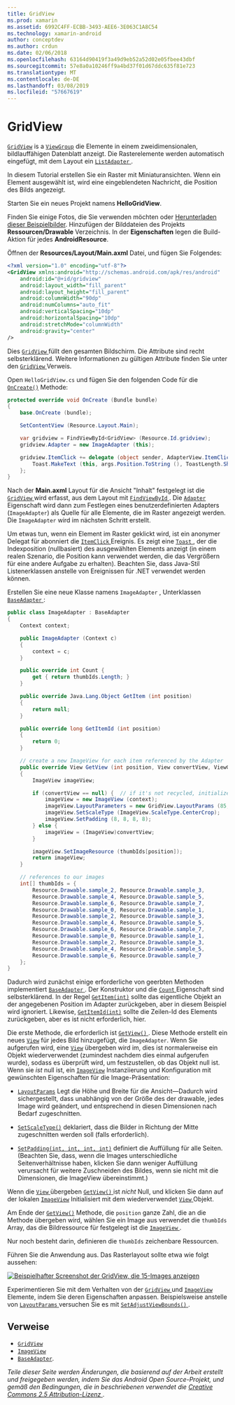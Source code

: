 ```yaml
---
title: GridView
ms.prod: xamarin
ms.assetid: 6992C4FF-ECBB-3493-AEE6-3E063C1A8C54
ms.technology: xamarin-android
author: conceptdev
ms.author: crdun
ms.date: 02/06/2018
ms.openlocfilehash: 63164d90419f3a49d9eb52a52d02e05fbee43dbf
ms.sourcegitcommit: 57e8a0a10246ff9a4bd37f01d67ddc635f81e723
ms.translationtype: MT
ms.contentlocale: de-DE
ms.lasthandoff: 03/08/2019
ms.locfileid: "57667619"
---
```

# <a name="gridview"></a>GridView

[`GridView`](https://developer.xamarin.com/api/type/Android.Widget.GridView/) is a [`ViewGroup`](https://developer.xamarin.com/api/type/Android.Views.ViewGroup/)
die Elemente in einem zweidimensionalen, bildlauffähigen Datenblatt anzeigt. Die Rasterelemente werden automatisch eingefügt, mit dem Layout ein [ `ListAdapter` ](https://developer.xamarin.com/api/property/Android.App.ListActivity.ListAdapter/).

In diesem Tutorial erstellen Sie ein Raster mit Miniaturansichten. Wenn ein Element ausgewählt ist, wird eine eingeblendeten Nachricht, die Position des Bilds angezeigt.

Starten Sie ein neues Projekt namens **HelloGridView**.

Finden Sie einige Fotos, die Sie verwenden möchten oder [Herunterladen dieser Beispielbilder](https://developer.android.com/shareables/sample_images.zip). Hinzufügen der Bilddateien des Projekts **Ressourcen/Drawable** Verzeichnis. In der **Eigenschaften** legen die Build-Aktion für jedes **AndroidResource**.

Öffnen der **Resources/Layout/Main.axml** Datei, und fügen Sie Folgendes:

```xml
<?xml version="1.0" encoding="utf-8"?>
<GridView xmlns:android="http://schemas.android.com/apk/res/android"
    android:id="@+id/gridview"
    android:layout_width="fill_parent"
    android:layout_height="fill_parent"
    android:columnWidth="90dp"
    android:numColumns="auto_fit"
    android:verticalSpacing="10dp"
    android:horizontalSpacing="10dp"
    android:stretchMode="columnWidth"
    android:gravity="center"
/>
```

Dies [ `GridView` ](https://developer.xamarin.com/api/type/Android.Widget.GridView/) füllt den gesamten Bildschirm. Die Attribute sind recht selbsterklärend. Weitere Informationen zu gültigen Attribute finden Sie unter den [ `GridView` ](https://developer.xamarin.com/api/type/Android.Widget.GridView/) Verweis.

Open `HelloGridView.cs` und fügen Sie den folgenden Code für die [`OnCreate()`](https://developer.xamarin.com/api/member/Android.App.Activity.OnCreate/p/Android.OS.Bundle/)
Methode:

```csharp
protected override void OnCreate (Bundle bundle)
{
    base.OnCreate (bundle);

    SetContentView (Resource.Layout.Main);

    var gridview = FindViewById<GridView> (Resource.Id.gridview);
    gridview.Adapter = new ImageAdapter (this);

    gridview.ItemClick += delegate (object sender, AdapterView.ItemClickEventArgs args) {
        Toast.MakeText (this, args.Position.ToString (), ToastLength.Short).Show ();
    };
}
```

Nach der **Main.axml** Layout für die Ansicht "Inhalt" festgelegt ist die [ `GridView` ](https://developer.xamarin.com/api/type/Android.Widget.GridView/) wird erfasst, aus dem Layout mit [ `FindViewById` ](https://developer.xamarin.com/api/member/Android.App.Activity.FindViewById/). Die [`Adapter`](https://developer.xamarin.com/api/property/Android.Widget.AdapterView.RawAdapter/)
Eigenschaft wird dann zum Festlegen eines benutzerdefinierten Adapters (`ImageAdapter`) als Quelle für alle Elemente, die im Raster angezeigt werden. Die `ImageAdapter` wird im nächsten Schritt erstellt.

Um etwas tun, wenn ein Element im Raster geklickt wird, ist ein anonymer Delegat für abonniert die [ `ItemClick` ](https://developer.xamarin.com/api/event/Android.Widget.AdapterView.ItemClick/) Ereignis.
Es zeigt eine [ `Toast` ](https://developer.xamarin.com/api/type/Android.Widget.Toast/) , der die Indexposition (nullbasiert) des ausgewählten Elements anzeigt (in einem realen Szenario, die Position kann verwendet werden, die das Vergrößern für eine andere Aufgabe zu erhalten). Beachten Sie, dass Java-Stil Listenerklassen anstelle von Ereignissen für .NET verwendet werden können.

Erstellen Sie eine neue Klasse namens `ImageAdapter` , Unterklassen [ `BaseAdapter` ](https://developer.xamarin.com/api/type/Android.Widget.BaseAdapter/):

```csharp
public class ImageAdapter : BaseAdapter
{
    Context context;

    public ImageAdapter (Context c)
    {
        context = c;
    }

    public override int Count {
        get { return thumbIds.Length; }
    }

    public override Java.Lang.Object GetItem (int position)
    {
        return null;
    }

    public override long GetItemId (int position)
    {
        return 0;
    }

    // create a new ImageView for each item referenced by the Adapter
    public override View GetView (int position, View convertView, ViewGroup parent)
    {
        ImageView imageView;

        if (convertView == null) {  // if it's not recycled, initialize some attributes
            imageView = new ImageView (context);
            imageView.LayoutParameters = new GridView.LayoutParams (85, 85);
            imageView.SetScaleType (ImageView.ScaleType.CenterCrop);
            imageView.SetPadding (8, 8, 8, 8);
        } else {
            imageView = (ImageView)convertView;
        }

        imageView.SetImageResource (thumbIds[position]);
        return imageView;
    }

    // references to our images
    int[] thumbIds = {
        Resource.Drawable.sample_2, Resource.Drawable.sample_3,
        Resource.Drawable.sample_4, Resource.Drawable.sample_5,
        Resource.Drawable.sample_6, Resource.Drawable.sample_7,
        Resource.Drawable.sample_0, Resource.Drawable.sample_1,
        Resource.Drawable.sample_2, Resource.Drawable.sample_3,
        Resource.Drawable.sample_4, Resource.Drawable.sample_5,
        Resource.Drawable.sample_6, Resource.Drawable.sample_7,
        Resource.Drawable.sample_0, Resource.Drawable.sample_1,
        Resource.Drawable.sample_2, Resource.Drawable.sample_3,
        Resource.Drawable.sample_4, Resource.Drawable.sample_5,
        Resource.Drawable.sample_6, Resource.Drawable.sample_7
    };
}
```

Dadurch wird zunächst einige erforderliche von geerbten Methoden implementiert [ `BaseAdapter` ](https://developer.xamarin.com/api/type/Android.Widget.BaseAdapter/). Der Konstruktor und die [ `Count` ](https://developer.xamarin.com/api/property/Android.Widget.BaseAdapter.Count/) Eigenschaft sind selbsterklärend. In der Regel [`GetItem(int)`](https://developer.xamarin.com/api/member/Android.Widget.BaseAdapter.GetItem/)
sollte das eigentliche Objekt an der angegebenen Position im Adapter zurückgeben, aber in diesem Beispiel wird ignoriert. Likewise, [`GetItemId(int)`](https://developer.xamarin.com/api/member/Android.Widget.BaseAdapter.GetItemId/)
sollte die Zeilen-Id des Elements zurückgeben, aber es ist nicht erforderlich, hier.

Die erste Methode, die erforderlich ist [ `GetView()` ](https://developer.xamarin.com/api/member/Android.Widget.BaseAdapter.GetView/).
Diese Methode erstellt ein neues [`View`](https://developer.xamarin.com/api/type/Android.Views.View/)
für jedes Bild hinzugefügt, die `ImageAdapter`. Wenn Sie aufgerufen wird, eine [`View`](https://developer.xamarin.com/api/type/Android.Views.View/)
übergeben wird im, dies ist normalerweise ein Objekt wiederverwendet (zumindest nachdem dies einmal aufgerufen wurde), sodass es überprüft wird, um festzustellen, ob das Objekt null ist. Wenn sie *ist* null ist, ein [`ImageView`](https://developer.xamarin.com/api/type/Android.Widget.ImageView/)
Instanziierung und Konfiguration mit gewünschten Eigenschaften für die Image-Präsentation:

- [`LayoutParams`](https://developer.xamarin.com/api/property/Android.Views.View.LayoutParameters/) Legt die Höhe und Breite für die Ansicht&mdash;Dadurch wird sichergestellt, dass unabhängig von der Größe des der drawable, jedes Image wird geändert, und entsprechend in diesen Dimensionen nach Bedarf zugeschnitten.

- [`SetScaleType()`](https://developer.xamarin.com/api/member/Android.Widget.ImageView.SetScaleType/) deklariert, dass die Bilder in Richtung der Mitte zugeschnitten werden soll (falls erforderlich).

- [`SetPadding(int, int, int, int)`](https://developer.xamarin.com/api/member/Android.Views.View.SetPadding/) definiert die Auffüllung für alle Seiten. (Beachten Sie, dass, wenn die Images unterschiedliche Seitenverhältnisse haben, klicken Sie dann weniger Auffüllung verursacht für weitere Zuschneiden des Bildes, wenn sie nicht mit die Dimensionen, die ImageView übereinstimmt.)

Wenn die [ `View` ](https://developer.xamarin.com/api/type/Android.Views.View/) übergeben [ `GetView()` ](https://developer.xamarin.com/api/member/Android.Widget.BaseAdapter.GetView/) ist *nicht* Null, und klicken Sie dann auf der lokalen [`ImageView`](https://developer.xamarin.com/api/type/Android.Widget.ImageView/)
Initialisiert mit dem wiederverwendet [ `View` ](https://developer.xamarin.com/api/type/Android.Views.View/) Objekt.

Am Ende der [`GetView()`](https://developer.xamarin.com/api/member/Android.Widget.BaseAdapter.GetView/)
Methode, die `position` ganze Zahl, die an die Methode übergeben wird, wählen Sie ein Image aus verwendet die `thumbIds` Array, das die Bildressource für festgelegt ist die [ `ImageView` ](https://developer.xamarin.com/api/type/Android.Widget.ImageView/).

Nur noch besteht darin, definieren die `thumbIds` zeichenbare Ressourcen.

Führen Sie die Anwendung aus. Das Rasterlayout sollte etwa wie folgt aussehen:

[![Beispielhafter Screenshot der GridView, die 15-Images anzeigen](grid-view-images/helloviews4.png)](grid-view-images/helloviews4.png#lightbox)

Experimentieren Sie mit dem Verhalten von der [ `GridView` ](https://developer.xamarin.com/api/type/Android.Widget.GridView/) und [`ImageView`](https://developer.xamarin.com/api/type/Android.Widget.ImageView/)
Elemente, indem Sie deren Eigenschaften anpassen. Beispielsweise anstelle von [ `LayoutParams` ](https://developer.xamarin.com/api/property/Android.Views.View.LayoutParameters/) versuchen Sie es mit [ `SetAdjustViewBounds()` ](https://developer.xamarin.com/api/member/Android.Widget.ImageView.SetAdjustViewBounds/).


## <a name="references"></a>Verweise

-   [`GridView`](https://developer.xamarin.com/api/type/Android.Widget.GridView/) 
-   [`ImageView`](https://developer.xamarin.com/api/type/Android.Widget.ImageView/)
-   [`BaseAdapter`](https://developer.xamarin.com/api/type/Android.Widget.BaseAdapter/).

*Teile dieser Seite werden Änderungen, die basierend auf der Arbeit erstellt und freigegeben werden, indem Sie das Android Open Source-Projekt, und gemäß den Bedingungen, die in beschriebenen verwendet die*
[*Creative Commons 2.5 Attribution-Lizenz* ](http://creativecommons.org/licenses/by/2.5/).
